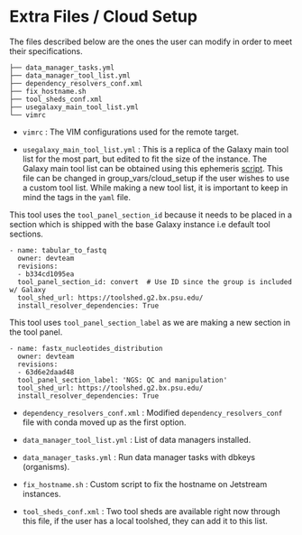 # Extra Files / Cloud Setup

The files described below are the ones the user can modify in order to meet their specifications.

```
├── data_manager_tasks.yml
├── data_manager_tool_list.yml
├── dependency_resolvers_conf.xml
├── fix_hostname.sh
├── tool_sheds_conf.xml
├── usegalaxy_main_tool_list.yml
└── vimrc
```

* `vimrc` : The VIM configurations used for the remote target.

* `usegalaxy_main_tool_list.yml` : This is a replica of the Galaxy main tool list for the most part, but edited to fit the size of the instance. The Galaxy main tool list can be obtained using this ephemeris [script](https://github.com/galaxyproject/ephemeris/blob/master/ephemeris/get_tool_list_from_galaxy.py). This file can be changed in group_vars/cloud_setup if the user wishes to use a custom tool list. While making a new tool list, it is important to keep in mind the tags in the `yaml` file.

This tool uses the `tool_panel_section_id` because it needs to be placed in a section which is shipped with the base Galaxy instance i.e default tool sections.
```
- name: tabular_to_fastq
  owner: devteam
  revisions:
  - b334cd1095ea
  tool_panel_section_id: convert  # Use ID since the group is included w/ Galaxy
  tool_shed_url: https://toolshed.g2.bx.psu.edu/
  install_resolver_dependencies: True
```

This tool uses `tool_panel_section_label` as we are making a new section in the tool panel.

```
- name: fastx_nucleotides_distribution
  owner: devteam
  revisions:
  - 63d6e2daad48
  tool_panel_section_label: 'NGS: QC and manipulation'
  tool_shed_url: https://toolshed.g2.bx.psu.edu/
  install_resolver_dependencies: True
```

 * `dependency_resolvers_conf.xml` : Modified `dependency_resolvers_conf` file with conda moved up as the first option.

 * `data_manager_tool_list.yml` : List of data managers installed.

 * `data_manager_tasks.yml` : Run data manager tasks with dbkeys (organisms).

 * `fix_hostname.sh` : Custom script to fix the hostname on Jetstream instances.

 *  `tool_sheds_conf.xml` : Two tool sheds are available right now through this file, if the user has a local toolshed, they can add it to this list.

